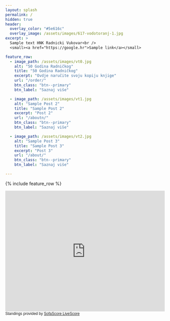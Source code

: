 ```yaml
---
layout: splash
permalink: /
hidden: true
header:
  overlay_color: "#5e616c"
  overlay_image: /assets/images/617-vodotoranj-1.jpg
excerpt: >
  Sample text HNK Radnicki Vukovar<br />
  <small><a href="https://google.hr">Sample link</a></small>

feature_row:
  - image_path: /assets/images/vt0.jpg
    alt: "50 Godina Radničkog"
    title: "50 Godina Radničkog"
    excerpt: "Ovdje naručite svoju kopiju knjige"
    url: "/order/"
    btn_class: "btn--primary"
    btn_label: "Saznaj više"

  - image_path: /assets/images/vt1.jpg
    alt: "Sample Post 2"
    title: "Sample Post 2"
    excerpt: "Post 2"
    url: "/aboutn/"
    btn_class: "btn--primary"
    btn_label: "Saznaj više"

  - image_path: /assets/images/vt2.jpg
    alt: "Sample Post 3"
    title: "Sample Post 3"
    excerpt: "Post 3"
    url: "/about/"
    btn_class: "btn--primary"
    btn_label: "Saznaj više"

---
```


{% include feature_row %}

<iframe id="sofa-standings-embed-91537-44800" width="100%" height="381"    src="https://www.sofascore.com/tournament/91537/44800/standings/tables/embed" frameborder="0" scrolling="no" style="height:381px!important">  </iframe>  <script>    (function (el) {      window.addEventListener("message", (event) => {        if (event.origin.startsWith("https://www.sofascore")) {          if (el.id === event.data.id) {            el.style.height = event.data.height + "px";          }        }      });    })(document.getElementById("sofa-standings-embed-91537-44800"));    </script>  <div style="font-size:12px;font-family:Arial,sans-serif">Standings provided by <a target="_blank" href="https://www.sofascore.com/">SofaScore LiveScore</a></div>  <script type="text/javascript" src="https://www.sofascore.com/bundles/sofascoreweb/js/bin/util/embed.min.js">  </script>
